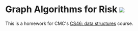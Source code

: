 # Graph Algorithms for Risk ![](https://api.travis-ci.com/ma-alvarado/risk.svg?branch=master)

This is a homework for CMC's [CS46: data structures](https://github.com/mikeizbicki/cmc-csci046) course.
